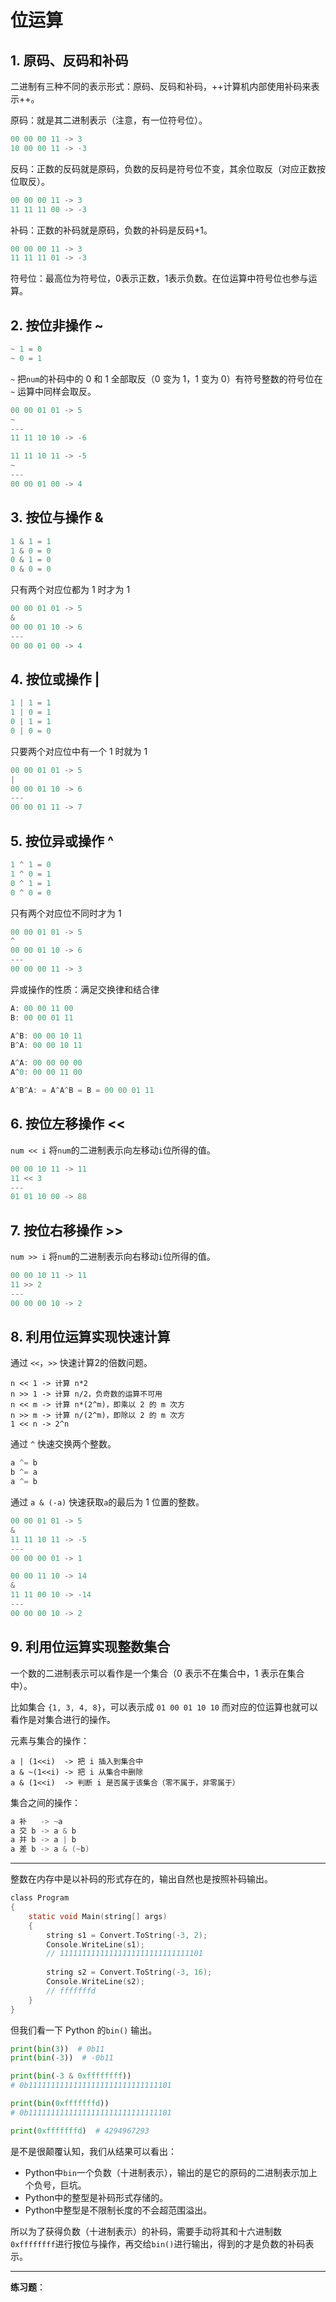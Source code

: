 # 位运算

## 1. 原码、反码和补码

二进制有三种不同的表示形式：原码、反码和补码，++计算机内部使用补码来表示++。

原码：就是其二进制表示（注意，有一位符号位）。

```c
00 00 00 11 -> 3
10 00 00 11 -> -3
```

反码：正数的反码就是原码，负数的反码是符号位不变，其余位取反（对应正数按位取反）。

```c
00 00 00 11 -> 3
11 11 11 00 -> -3
```

补码：正数的补码就是原码，负数的补码是反码+1。

```c
00 00 00 11 -> 3
11 11 11 01 -> -3
```

符号位：最高位为符号位，0表示正数，1表示负数。在位运算中符号位也参与运算。


## 2. 按位非操作 ~


```c
~ 1 = 0
~ 0 = 1
```

`~` 把`num`的补码中的 0 和 1 全部取反（0 变为 1，1 变为 0）有符号整数的符号位在 `~` 运算中同样会取反。

```c
00 00 01 01 -> 5
~
---
11 11 10 10 -> -6

11 11 10 11 -> -5
~
---
00 00 01 00 -> 4
```


## 3. 按位与操作 &

```c
1 & 1 = 1
1 & 0 = 0
0 & 1 = 0
0 & 0 = 0
```

只有两个对应位都为 1 时才为 1
```c
00 00 01 01 -> 5
&
00 00 01 10 -> 6
---
00 00 01 00 -> 4
```

## 4. 按位或操作 |

```c
1 | 1 = 1
1 | 0 = 1
0 | 1 = 1
0 | 0 = 0
```

只要两个对应位中有一个 1 时就为 1
```c
00 00 01 01 -> 5
|
00 00 01 10 -> 6
---
00 00 01 11 -> 7
```

## 5. 按位异或操作 ^

```c
1 ^ 1 = 0
1 ^ 0 = 1
0 ^ 1 = 1
0 ^ 0 = 0
```

只有两个对应位不同时才为 1

```c
00 00 01 01 -> 5
^
00 00 01 10 -> 6
---
00 00 00 11 -> 3
```

异或操作的性质：满足交换律和结合律
```c
A: 00 00 11 00
B: 00 00 01 11

A^B: 00 00 10 11
B^A: 00 00 10 11

A^A: 00 00 00 00
A^0: 00 00 11 00

A^B^A: = A^A^B = B = 00 00 01 11
```


## 6. 按位左移操作 <<

`num << i` 将`num`的二进制表示向左移动`i`位所得的值。
```c
00 00 10 11 -> 11
11 << 3
---
01 01 10 00 -> 88 
```

## 7. 按位右移操作 >>

`num >> i` 将`num`的二进制表示向右移动`i`位所得的值。
```c
00 00 10 11 -> 11
11 >> 2
---
00 00 00 10 -> 2 
```

## 8. 利用位运算实现快速计算

通过 `<<`，`>>` 快速计算2的倍数问题。
```
n << 1 -> 计算 n*2
n >> 1 -> 计算 n/2，负奇数的运算不可用
n << m -> 计算 n*(2^m)，即乘以 2 的 m 次方
n >> m -> 计算 n/(2^m)，即除以 2 的 m 次方
1 << n -> 2^n
```

通过 `^` 快速交换两个整数。
```c
a ^= b
b ^= a
a ^= b
```

通过 `a & (-a)` 快速获取`a`的最后为 1 位置的整数。

```c
00 00 01 01 -> 5
&
11 11 10 11 -> -5
---
00 00 00 01 -> 1

00 00 11 10 -> 14
&
11 11 00 10 -> -14
---
00 00 00 10 -> 2
```


## 9. 利用位运算实现整数集合

一个数的二进制表示可以看作是一个集合（0 表示不在集合中，1 表示在集合中）。

比如集合 `{1, 3, 4, 8}`，可以表示成 `01 00 01 10 10` 而对应的位运算也就可以看作是对集合进行的操作。

元素与集合的操作：
```
a | (1<<i)  -> 把 i 插入到集合中
a & ~(1<<i) -> 把 i 从集合中删除
a & (1<<i)  -> 判断 i 是否属于该集合（零不属于，非零属于）
```

集合之间的操作：
```c
a 补   -> ~a
a 交 b -> a & b
a 并 b -> a | b
a 差 b -> a & (~b)
```


---
整数在内存中是以补码的形式存在的，输出自然也是按照补码输出。

```c
class Program
{
    static void Main(string[] args)
    {
        string s1 = Convert.ToString(-3, 2);
        Console.WriteLine(s1); 
        // 11111111111111111111111111111101
        
        string s2 = Convert.ToString(-3, 16);
        Console.WriteLine(s2); 
        // fffffffd
    }
}
```

但我们看一下 Python 的`bin()` 输出。

```python
print(bin(3))  # 0b11
print(bin(-3))  # -0b11

print(bin(-3 & 0xffffffff))  
# 0b11111111111111111111111111111101

print(bin(0xfffffffd))       
# 0b11111111111111111111111111111101

print(0xfffffffd)  # 4294967293
```

是不是很颠覆认知，我们从结果可以看出：

- Python中`bin`一个负数（十进制表示），输出的是它的原码的二进制表示加上个负号，巨坑。
- Python中的整型是补码形式存储的。
- Python中整型是不限制长度的不会超范围溢出。

所以为了获得负数（十进制表示）的补码，需要手动将其和十六进制数`0xffffffff`进行按位与操作，再交给`bin()`进行输出，得到的才是负数的补码表示。

---
**练习题**：